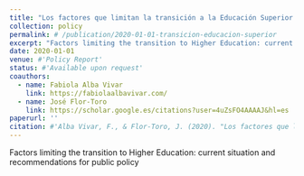 ```yaml
---
title: "Los factores que limitan la transición a la Educación Superior: Situación actual y recomendaciones de política pública (in Spanish)"
collection: policy
permalink: # /publication/2020-01-01-transicion-educacion-superior
excerpt: "Factors limiting the transition to Higher Education: current situation and recommendations for public policy"
date: 2020-01-01
venue: #'Policy Report'
status: #'Available upon request'
coauthors:
  - name: Fabiola Alba Vivar
    link: https://fabiolaalbavivar.com/
  - name: José Flor-Toro
    link: https://scholar.google.es/citations?user=4uZsFO4AAAAJ&hl=es
paperurl: ''
citation: #'Alba Vivar, F., & Flor-Toro, J. (2020). "Los factores que limitan la transición a la Educación Superior: Situación actual y recomendaciones de política pública." Policy Report.'
---
```

Factors limiting the transition to Higher Education: current situation and recommendations for public policy

